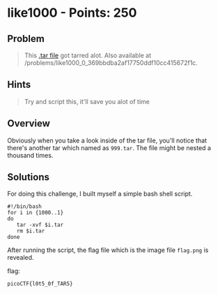 # like1000 - Points: 250

## Problem

> This [.tar file](https://2019shell1.picoctf.com/static/8694f84879d3b7c0dcf775930f4665fc/1000.tar) got tarred alot. Also available at /problems/like1000_0_369bbdba2af17750ddf10cc415672f1c.

## Hints

> Try and script this, it'll save you alot of time

## Overview

Obviously when you take a look inside of the tar file, you'll notice that there's another tar which named as ```999.tar```. The file might be nested a thousand times.   

## Solutions

For doing this challenge, I built myself a simple bash shell script.

```
#!/bin/bash
for i in {1000..1}
do
   tar -xvf $i.tar
   rm $i.tar
done
```

After running the script, the flag file which is the image file ```flag.png``` is revealed.

flag:
```
picoCTF{l0t5_0f_TAR5}
```
